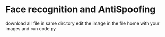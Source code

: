 # Face recognition and AntiSpoofing
download all file in same dirctory
edit the image in the file home with your images 
and run code.py 

